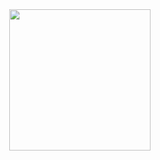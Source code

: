 <img align="right" src="https://media1.tenor.com/images/ddf6b2471ad99885dabf777824955bcb/tenor.gif?itemid=9261965" height="250">
